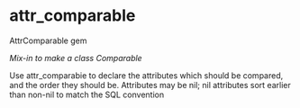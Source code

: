 attr_comparable
===============

AttrComparable gem

*Mix-in to make a class Comparable*

Use attr_comparabie <attribute list>
to declare the attributes which should be compared, and the order they should be.
Attributes may be nil; nil attributes sort earlier than non-nil to match the SQL convention
